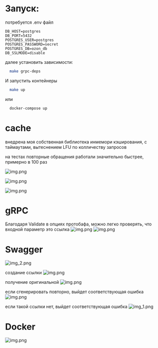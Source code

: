 # Запуск:

потребуется .env файл
```
DB_HOST=postgres
DB_PORT=5432
POSTGRES_USER=postgres
POSTGRES_PASSWORD=secret
POSTGRES_DB=ozon_db
DB_SSLMODE=disable
```

далее установить зависимости:
```bash
  make grpc-deps
```

И запустить контейнеры
```bash
  make up
```
или
```bash
  docker-compose up
```
# cache

внедрена моя собственная библиотека инмемори кэширования, с таймаутами, вытеснением LFU по колличеству запросов

на тестах повторные обращения работали значительно быстрее, примерно в 100 раз

![img.png](.assets/img_cache.png)

![img.png](.assets/img_cache2.png)

![img.png](.assets/img_cache3.png)


# gRPC 

Благодаря Validate в опциях протобафа, можно легко проверять, что входной параметр это ссылка
![img.png](.assets/img14.png)
![img.png](.assets/img13.png)

# Swagger

![img_2.png](.assets/img_2.png)

создание ссылки
![img.png](.assets/img10.png)

получение оригинальной
![img.png](.assets/img11.png)

если сгенерировать повторно, выйдет соответствующая ошибка
![img.png](.assets/img.png)

если такой ссылки нет, выйдет соответствующая ошибка
![img_1.png](.assets/img_1.png)

# Docker
![img.png](.assets/img12.png)